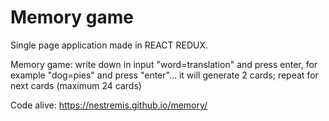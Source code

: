 # Memory game
Single page application made in REACT REDUX.

Memory game: write down in input "word=translation" and press enter, for example "dog=pies" and press "enter"... it will generate 2 cards; repeat for next cards (maximum 24 cards)

Code alive: https://nestremis.github.io/memory/
